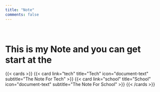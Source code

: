 ```yaml
---
title: "Note"
comments: false
---
```

<br>  

# This is my Note and you can get start at the
{{< cards >}}
  {{< card link="tech" title="Tech" icon="document-text" subtitle="The Note For Tech" >}}
  {{< card link="school" title="School" icon="document-text" subtitle="The Note For School" >}}
{{< /cards >}}